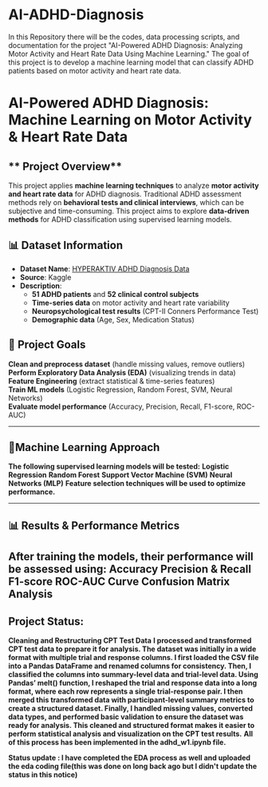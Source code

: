 # AI-ADHD-Diagnosis
In this Repository there will be the codes, data processing scripts, and documentation for the project "AI-Powered ADHD Diagnosis: Analyzing Motor Activity and Heart Rate Data Using Machine Learning." The goal of this project is to develop a machine learning model that can classify ADHD patients based on motor activity and heart rate data.
# AI-Powered ADHD Diagnosis: Machine Learning on Motor Activity & Heart Rate Data

## ** Project Overview**
This project applies **machine learning techniques** to analyze **motor activity and heart rate data** for ADHD diagnosis. Traditional ADHD assessment methods rely on **behavioral tests and clinical interviews**, which can be subjective and time-consuming. This project aims to explore **data-driven methods** for ADHD classification using supervised learning models.

## **📊 Dataset Information**
- **Dataset Name**: [HYPERAKTIV ADHD Diagnosis Data](https://www.kaggle.com/datasets/arashnic/adhd-diagnosis-data)
- **Source**: Kaggle  
- **Description**:  
  - **51 ADHD patients** and **52 clinical control subjects**  
  - **Time-series data** on motor activity and heart rate variability  
  - **Neuropsychological test results** (CPT-II Conners Performance Test)  
  - **Demographic data** (Age, Sex, Medication Status)  

## **🎯 Project Goals**
**Clean and preprocess dataset** (handle missing values, remove outliers)  
**Perform Exploratory Data Analysis (EDA)** (visualizing trends in data)  
**Feature Engineering** (extract statistical & time-series features)  
**Train ML models** (Logistic Regression, Random Forest, SVM, Neural Networks)  
**Evaluate model performance** (Accuracy, Precision, Recall, F1-score, ROC-AUC)  

---
## **🧠Machine Learning Approach**
**The following supervised learning models will be tested:**
**Logistic Regression**
**Random Forest**
**Support Vector Machine (SVM)**
**Neural Networks (MLP)**
**Feature selection techniques will be used to optimize performance.**

---
## **📊 Results & Performance Metrics**
**After training the models, their performance will be assessed using:**
**Accuracy**
**Precision & Recall**
**F1-score**
**ROC-AUC Curve**
**Confusion Matrix Analysis**
---
## **Project Status:**
**Cleaning and Restructuring CPT Test Data**
**I processed and transformed CPT test data to prepare it for analysis. The dataset was initially in a wide format with multiple trial and response columns. I first loaded the CSV file into a Pandas DataFrame and renamed columns for consistency. Then, I classified the columns into summary-level data and trial-level data. Using Pandas’ melt() function, I reshaped the trial and response data into a long format, where each row represents a single trial-response pair. I then merged this transformed data with participant-level summary metrics to create a structured dataset. Finally, I handled missing values, converted data types, and performed basic validation to ensure the dataset was ready for analysis. This cleaned and structured format makes it easier to perform statistical analysis and visualization on the CPT test results.**
**All of this process has been implemented in the adhd_w1.ipynb file.**

**Status update : I have completed the EDA process as well and uploaded the eda coding file(this was done on long back ago but I didn't update the status in this notice)**

 
